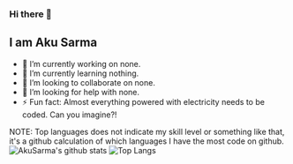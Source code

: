 ### Hi there 👋
## I am Aku Sarma


- 🔭 I’m currently working on none.
- 🌱 I’m currently learning nothing.
- 👯 I’m looking to collaborate on none.
- 🤔 I’m looking for help with none.
- ⚡ Fun fact: Almost everything powered with electricity needs to be coded. Can you imagine?!

NOTE: Top languages does not indicate my skill level or something like that, it's a github calculation of which languages I have the most code on github.
<br>
![AkuSarma's github stats](https://github-readme-stats.vercel.app/api?username=AkuSarma&show_icons=true&count_private=true&theme=radical)
![Top Langs](https://github-readme-stats.vercel.app/api/top-langs/?username=AkuSarma&theme=radical&langs_count=8)
